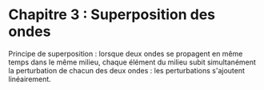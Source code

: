 # Chapitre 3 : Superposition des ondes
Principe de superposition : lorsque deux ondes se propagent en même temps dans le même milieu, chaque élément du milieu subit simultanément la perturbation de chacun des deux ondes : les perturbations s'ajoutent linéairement.
 
